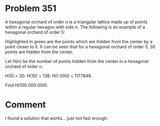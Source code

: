 Problem 351
===========
A hexagonal orchard of order n is a triangular lattice made up of points within a regular hexagon with side n. The following is an example of a hexagonal orchard of order 5:


Highlighted in green are the points which are hidden from the center by a point closer to it. It can be seen that for a hexagonal orchard of order 5, 30 points are hidden from the center.

Let H(n) be the number of points hidden from the center in a hexagonal orchard of order n.

H(5) = 30. H(10) = 138. H(1 000) = 1177848.

Find H(100 000 000).

Comment
=======
I found a solution that works... just not fast enough.
